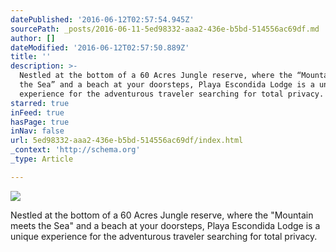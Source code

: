```yaml
---
datePublished: '2016-06-12T02:57:54.945Z'
sourcePath: _posts/2016-06-11-5ed98332-aaa2-436e-b5bd-514556ac69df.md
author: []
dateModified: '2016-06-12T02:57:50.889Z'
title: ''
description: >-
  Nestled at the bottom of a 60 Acres Jungle reserve, where the “Mountain meets
  the Sea” and a beach at your doorsteps, Playa Escondida Lodge is a unique
  experience for the adventurous traveler searching for total privacy.
starred: true
inFeed: true
hasPage: true
inNav: false
url: 5ed98332-aaa2-436e-b5bd-514556ac69df/index.html
_context: 'http://schema.org'
_type: Article

---
```

![](https://the-grid-user-content.s3-us-west-2.amazonaws.com/6dd45d29-88d6-4444-a4a8-2b3f514c6157.jpg)

Nestled at the bottom of a 60 Acres Jungle reserve, where the "Mountain meets the Sea" and a beach at your doorsteps, Playa Escondida Lodge is a unique experience for the adventurous traveler searching for total privacy.